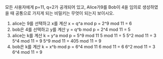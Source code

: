 모든 사용자에게 p=11, q=2가 공개되어 있고, Alice가9를 Bob이 4을 임의로 생성하였을 때 공통으로 가지게 되는 비밀키는 무엇이 되는지 보이시오.

1. alice는 9를 선택하고 x를 계산
   x = q^a mod p = 2^9 mod 11 
   = 6
2. bob은 4를 선택하고 y를 계산
   y = q^b mod p = 2^4 mod 11 
   = 5
3. alice는 k를 계산
   k = y^a mod p = 5^9 mod 11
   5 mod 11 = 5
   5^2 mod 11 = 3
   5^4 mod 11 = 9
   5^9 mod 11 = 405 mod 11 
   = 9
4. bob은 k를 계산
   k  = x^b mod p = 6^4 mod 11
   6 mod 11 = 6
   6^2 mod 11 = 3
   6^4 mod 11 
   = 9
   